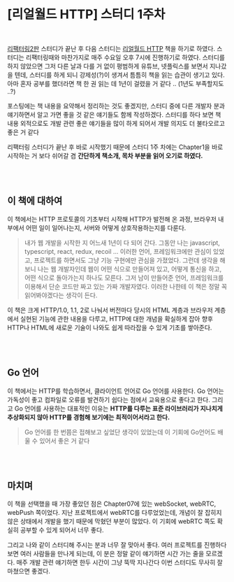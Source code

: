 # [리얼월드 HTTP] 스터디 1주차


<br />

[리팩터링2판](https://github.com/Earthking-Dev-Study/Refactoring-2nd-Edition) 스터디가 끝난 후 다음 스터디는 [리얼월드 HTTP](http://www.yes24.com/Product/Goods/71849916) 책을 하기로 하였다. 스터디는 리팩터링때와 마찬가지로 매주 수요일 오후 7시에 진행하기로 하였다. 스터디를 하지 않았으면 그저 다른 날과 다를 거 없이 평범하게 유튜브, 넷플릭스를 보면서 지나갔을 텐데, 스터디를 하게 되니 강제성(?)이 생겨서 틈틈히 책을 읽는 습관이 생기고 있다. 아마 혼자 공부를 했더라면 책 한 권 읽는 데 1년이 걸렸을 거 같다 .. (1년도 부족할지도 ..?)

포스팅에는 책 내용을 요약해서 정리하는 것도 좋겠지만, 스터디 중에 다른 개발자 분과 얘기하면서 알고 가면 좋을 것 같은 얘기들도 함께 작성하겠다. 스터디를 하다 보면 책 내용 외적으로도 개발 관련 좋은 얘기들을 많이 하게 되어서 개발 의지도 더 불타오르고 좋은 거 같다

리팩터링 스터디가 끝난 후 바로 시작했기 때문에 스터디 1주 차에는 Chapter1을 바로 시작하는 거 보다 쉬어갈 겸 **간단하게 책소개, 목차 부분을 읽어 오기로 하였다.**

<br />

<br />

## 이 책에 대하여

이 책에서는 HTTP 프로토콜의 기초부터 시작해 HTTP가 발전해 온 과정, 브라우저 내부에서 어떤 일이 일어나는지, 서버와 어떻게 상호작용하는지를 다룬다.

> 내가 웹 개발을 시작한 지 어느새 1년이 다 되어 간다. 그동안 나는 javascript, typescript, react, redux, recoil ... 이러한 언어, 프레임워크에만 관심이 있었고, 프로젝트를 하면서도 그냥 기능 구현에만 관심을 가졌었다. 그런데 생각을 해보니 나는 웹 개발자인데 웹이 어떤 식으로 만들어져 있고, 어떻게 통신을 하고, 어떤 식으로 돌아가는지 하나도 모른다. 그저 남이 만들어준 언어, 프레임워크를 이용해서 단순 코드만 짜고 있는 가짜 개발자였다. 이러한 나한테 이 책은 정말 꼭 읽어봐야겠다는 생각이 든다.

이 책은 크게 HTTP/1.0, 1.1, 2로 나눠서 버전마다 당시의 HTML 계층과 브라우저 계층에서 실현된 기능에 관한 내용을 다루고, HTTP에 대한 개념을 확실하게 잡아 향후 HTTP나 HTML에 새로운 기술이 나와도 쉽게 따라잡을 수 있게 기초를 쌓아준다.

<br />

<br />

## Go 언어

이 책에서는 HTTP를 학습하면서, 클라이언트 언어로 Go 언어를 사용한다. Go 언어는 가독성이 좋고 컴파일로 오류를 발견하기 쉽다는 점에서 교육용으로 좋다고 한다. 그리고 Go 언어를 사용하는 대표적인 이유는 **HTTP를 다루는 표준 라이브러리가 지나치게 추상화되지 않아 HTTP를 경험해 보기에는 최적이어서라고 한다.**

> Go 언어를 한 번쯤은 접해보고 싶었단 생각이 있었는데 이 기회에 Go언어도 배울 수 있어서 좋은 거 같다

<br />

<br />

## 마치며

이 책을 선택했을 때 가장 좋았던 점은 Chapter07에 있는 webSocket, webRTC, webPush 쪽이었다. 지난 프로젝트에서 webRTC를 다루었었는데, 개념이 잘 잡히지 않은 상태에서 개발을 했기 때문에 막혔던 부분이 많았다. 이 기회에 webRTC 쪽도 확실히 공부할 수 있게 되어서 너무 좋다.

그리고 나와 같이 스터디해 주시는 분과 너무 잘 맞아서 좋다. 여러 프로젝트를 진행하다보면 여러 사람들을 만나게 되는데, 이 분은 정말 같이 얘기하면 시간 가는 줄을 모르겠다. 매주 개발 관련 얘기하면 한두 시간이 그냥 뚝딱 지나간다 이번 스터디도 무사히 잘 마쳤으면 좋겠다.
